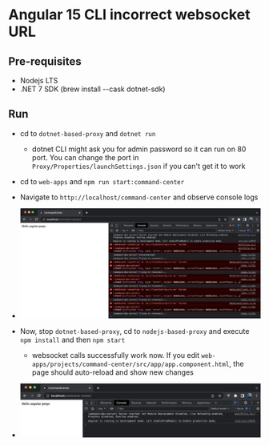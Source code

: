 # Angular 15 CLI incorrect websocket URL

## Pre-requisites
- Nodejs LTS
- .NET 7 SDK (brew install --cask dotnet-sdk)

## Run
- cd to `dotnet-based-proxy` and `dotnet run`
  - dotnet CLI might ask you for admin password so it can run on 80 port. You can change the port in `Proxy/Properties/launchSettings.json` if you can't get it to work
- cd to `web-apps` and `npm run start:command-center`
- Navigate to `http://localhost/command-center` and observe console logs
- ![ng serve behind a dotnet reverse proxy](./websocket_url_failed.png)

- Now, stop `dotnet-based-proxy`, cd to `nodejs-based-proxy` and execute `npm install` and then `npm start`
  - websocket calls successfully work now. If you edit `web-apps/projects/command-center/src/app/app.component.html`, the page should auto-reload and show new changes
- ![ng serve behind a nodejs reverse proxy](./websocket_url_connected_nodejs.png)
  

